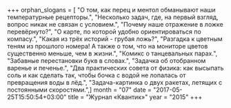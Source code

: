 +++
orphan_slogans = [ "О том, как перец и ментол обманывают наши температурные рецепторы.", "Несколько задач, где, на первый взгляд, вопрос никак не связан с условием.", "Почему наше отражение в ложке перевёрнуто?", "О карте, по которой удобно ориентироваться по компасу.", "Какая из трёх историй - грубая ложь?", "Разгадка к цветным теням из прошлого номера! А также о том, что на мониторе цветов существенно меньше, чем в жизни.", "Комикс о танцевальных парах.", "Забавные перестановки букв в словах.", "Задачка об отобранном варенье и печенье.", "Два практических совета от физика: как высыпать соль и как сделать так, чтобы бочка с водой не лопалась от превращения воды в лёд.", "Задача-картинка о двух ракетах, летящих с постоянными скоростями.",]
month = "07"
date = "2017-05-25T15:50:54+03:00"
title = "Журнал «Квантик»"
year = "2015"
+++

